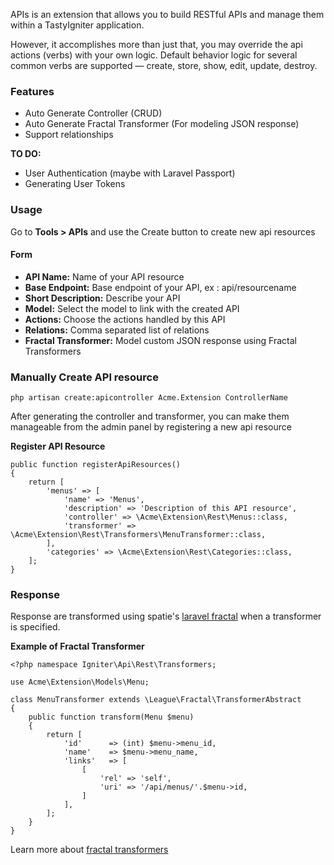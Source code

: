 APIs is an extension that allows you to build RESTful APIs and manage them within a TastyIgniter application.

However, it accomplishes more than just that, you may override the api actions (verbs) with your own logic. 
Default behavior logic for several common verbs are supported — create, store, show, edit, update, destroy. 

### Features
- Auto Generate Controller (CRUD)
- Auto Generate Fractal Transformer (For modeling JSON response)
- Support relationships

**TO DO:**
- User Authentication (maybe with Laravel Passport)
- Generating User Tokens

### Usage
Go to **Tools > APIs** and use the Create button to create new api resources

#### Form
- **API Name:** Name of your API resource
- **Base Endpoint:** Base endpoint of your API, ex : api/resourcename
- **Short Description:** Describe your API
- **Model:** Select the model to link with the created API
- **Actions:** Choose the actions handled by this API
- **Relations:** Comma separated list of relations
- **Fractal Transformer:** Model custom JSON response using Fractal Transformers

### Manually Create API resource

```
php artisan create:apicontroller Acme.Extension ControllerName
```

After generating the controller and transformer, you can make them manageable from the admin panel by registering a new api resource

**Register API Resource**

```
public function registerApiResources()
{
    return [
        'menus' => [
            'name' => 'Menus',
            'description' => 'Description of this API resource',
            'controller' => \Acme\Extension\Rest\Menus::class,
            'transformer' => \Acme\Extension\Rest\Transformers\MenuTransformer::class,
        ],
        'categories' => \Acme\Extension\Rest\Categories::class,
    ];
}
```

### Response
Response are transformed using spatie's [laravel fractal](https://github.com/spatie/laravel-fractal) 
when a transformer is specified.

**Example of Fractal Transformer**

```
<?php namespace Igniter\Api\Rest\Transformers;

use Acme\Extension\Models\Menu;

class MenuTransformer extends \League\Fractal\TransformerAbstract
{
	public function transform(Menu $menu)
	{
	    return [
	        'id'      => (int) $menu->menu_id,
	        'name'    => $menu->menu_name,
            'links'   => [
                [
                    'rel' => 'self',
                    'uri' => '/api/menus/'.$menu->id,
                ]
            ],
	    ];
	}
}
```

Learn more about [fractal transformers](https://fractal.thephpleague.com/transformers/)